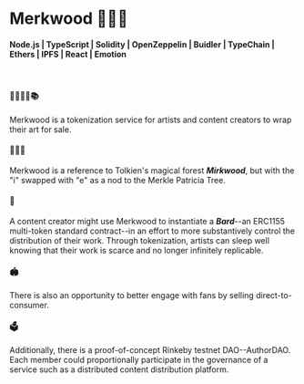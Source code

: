 # Merkwood 🌲🍄🌳

#### Node.js | TypeScript | Solidity | OpenZeppelin | Buidler | TypeChain | Ethers | IPFS | React | Emotion

<br/>

#### 🍬🎤🎥🎨📚

Merkwood is a tokenization service for artists and content creators to wrap their art for sale.

#### 🌲🍄🌳

Merkwood is a reference to Tolkien's magical forest **_Mirkwood_**, but with the "i" swapped with "e" as a nod to the Merkle Patricia Tree.

#### 🔏

A content creator might use Merkwood to instantiate a **_Bard_**--an ERC1155 multi-token standard contract--in an effort to more substantively control the distribution of their work. Through tokenization, artists can sleep well knowing that their work is scarce and no longer infinitely replicable.

#### 🏟️

There is also an opportunity to better engage with fans by selling direct-to-consumer.

#### 🗳️

Additionally, there is a proof-of-concept Rinkeby testnet DAO--AuthorDAO. Each member could proportionally participate in the governance of a service such as a distributed content distribution platform.
